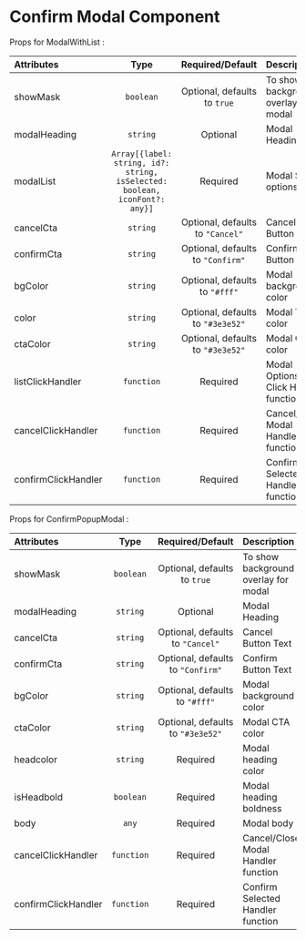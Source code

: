 # Confirm Modal Component

Props for ModalWithList : 
<table>
    <thead>
        <tr>
            <th style="text-align:left;">Attributes</th>
            <th style="text-align:center;">Type</th>
            <th style="text-align:center;">Required/Default</th>
            <th style="text-align:left;">Description</th>
        </tr>
    </thead>
    <tbody>
        <tr>
            <td style="text-align:left;">showMask</td>
            <td style="text-align:center;"><code>boolean</code></td>
            <td style="text-align:center;">Optional, defaults to <code>true</code></td>
            <td style="text-align:left;">To show background overlay for modal</td>
        </tr>
        <tr>
            <td style="text-align:left;">modalHeading</td>
            <td style="text-align:center;"><code>string</code></td>
            <td style="text-align:center;">Optional</td>
            <td style="text-align:left;">Modal Heading</td>
        </tr>
        <tr>
            <td style="text-align:left;">modalList</td>
            <td style="text-align:center;"><code>Array[{label: string, id?: string, isSelected: boolean, iconFont?: any}]</code></td>
            <td style="text-align:center;">Required</td>
            <td style="text-align:left;">Modal Select options</td>
        </tr>
        <tr>
            <td style="text-align:left;">cancelCta</td>
            <td style="text-align:center;"><code>string</code></td>
            <td style="text-align:center;">Optional, defaults to <code>"Cancel"</code></td>
            <td style="text-align:left;">Cancel Button Text</td>
        </tr>
        <tr>
            <td style="text-align:left;">confirmCta</td>
            <td style="text-align:center;"><code>string</code></td>
            <td style="text-align:center;">Optional, defaults to <code>"Confirm"</code></td>
            <td style="text-align:left;">Confirm Button Text</td>
        </tr>
        <tr>
            <td style="text-align:left;">bgColor</td>
            <td style="text-align:center;"><code>string</code></td>
            <td style="text-align:center;">Optional, defaults to <code>"#fff"</code></td>
            <td style="text-align:left;">Modal background color</td>
        </tr>
        <tr>
            <td style="text-align:left;">color</td>
            <td style="text-align:center;"><code>string</code></td>
            <td style="text-align:center;">Optional, defaults to <code>"#3e3e52"</code></td>
            <td style="text-align:left;">Modal Text color</td>
        </tr>
        <tr>
            <td style="text-align:left;">ctaColor</td>
            <td style="text-align:center;"><code>string</code></td>
            <td style="text-align:center;">Optional, defaults to <code>"#3e3e52"</code></td>
            <td style="text-align:left;">Modal CTA color</td>
        </tr>
        <tr>
            <td style="text-align:left;">listClickHandler</td>
            <td style="text-align:center;"><code>function</code></td>
            <td style="text-align:center;">Required</td>
            <td style="text-align:left;">Modal Options List Click Handler function</td>
        </tr>
        <tr>
            <td style="text-align:left;">cancelClickHandler</td>
            <td style="text-align:center;"><code>function</code></td>
            <td style="text-align:center;">Required</td>
            <td style="text-align:left;">Cancel/Close Modal Handler function</td>
        </tr>
        <tr>
            <td style="text-align:left;">confirmClickHandler</td>
            <td style="text-align:center;"><code>function</code></td>
            <td style="text-align:center;">Required</td>
            <td style="text-align:left;">Confirm Selected Handler function</td>
        </tr>
    </tbody>
</table>

Props for ConfirmPopupModal : 
<table>
    <thead>
        <tr>
            <th style="text-align:left;">Attributes</th>
            <th style="text-align:center;">Type</th>
            <th style="text-align:center;">Required/Default</th>
            <th style="text-align:left;">Description</th>
        </tr>
    </thead>
    <tbody>
        <tr>
            <td style="text-align:left;">showMask</td>
            <td style="text-align:center;"><code>boolean</code></td>
            <td style="text-align:center;">Optional, defaults to <code>true</code></td>
            <td style="text-align:left;">To show background overlay for modal</td>
        </tr>
        <tr>
            <td style="text-align:left;">modalHeading</td>
            <td style="text-align:center;"><code>string</code></td>
            <td style="text-align:center;">Optional</td>
            <td style="text-align:left;">Modal Heading</td>
        </tr>
        <tr>
            <td style="text-align:left;">cancelCta</td>
            <td style="text-align:center;"><code>string</code></td>
            <td style="text-align:center;">Optional, defaults to <code>"Cancel"</code></td>
            <td style="text-align:left;">Cancel Button Text</td>
        </tr>
        <tr>
            <td style="text-align:left;">confirmCta</td>
            <td style="text-align:center;"><code>string</code></td>
            <td style="text-align:center;">Optional, defaults to <code>"Confirm"</code></td>
            <td style="text-align:left;">Confirm Button Text</td>
        </tr>
        <tr>
            <td style="text-align:left;">bgColor</td>
            <td style="text-align:center;"><code>string</code></td>
            <td style="text-align:center;">Optional, defaults to <code>"#fff"</code></td>
            <td style="text-align:left;">Modal background color</td>
        </tr>
        <tr>
            <td style="text-align:left;">ctaColor</td>
            <td style="text-align:center;"><code>string</code></td>
            <td style="text-align:center;">Optional, defaults to <code>"#3e3e52"</code></td>
            <td style="text-align:left;">Modal CTA color</td>
        </tr>
        <tr>
            <td style="text-align:left;">headcolor</td>
            <td style="text-align:center;"><code>string</code></td>
            <td style="text-align:center;">Required</td>
            <td style="text-align:left;">Modal heading color</td>
        </tr>
        <tr>
            <td style="text-align:left;">isHeadbold</td>
            <td style="text-align:center;"><code>boolean</code></td>
            <td style="text-align:center;">Required</td>
            <td style="text-align:left;">Modal heading boldness</td>
        </tr>
        <tr>
            <td style="text-align:left;">body</td>
            <td style="text-align:center;"><code>any</code></td>
            <td style="text-align:center;">Required</td>
            <td style="text-align:left;">Modal body</td>
        </tr>
        <tr>
            <td style="text-align:left;">cancelClickHandler</td>
            <td style="text-align:center;"><code>function</code></td>
            <td style="text-align:center;">Required</td>
            <td style="text-align:left;">Cancel/Close Modal Handler function</td>
        </tr>
        <tr>
            <td style="text-align:left;">confirmClickHandler</td>
            <td style="text-align:center;"><code>function</code></td>
            <td style="text-align:center;">Required</td>
            <td style="text-align:left;">Confirm Selected Handler function</td>
        </tr>
    </tbody>
</table>

